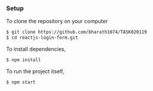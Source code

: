 ### Setup

To clone the repository on your computer 
```bash
$ git clone https://github.com/bharath1074/TASK020119
$ cd reactjs-login-form.git
```

To install dependencies,
```bash
$ npm install
```

To run the project itself,
```bash
$ npm start
```
